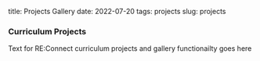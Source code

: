 title: Projects Gallery
date: 2022-07-20
tags: projects
slug: projects

### Curriculum Projects

Text for RE:Connect curriculum projects and gallery functionailty goes here